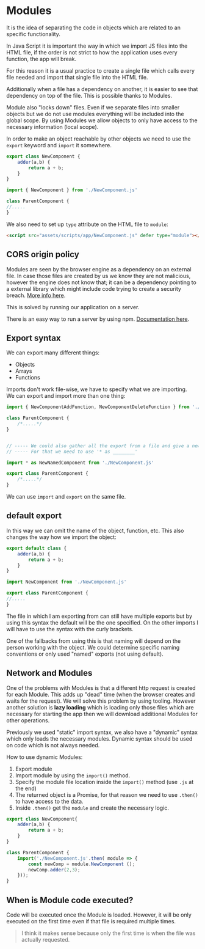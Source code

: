 # Modules

It is the idea of separating the code in objects which are related to an specific functionality.

In Java Script it is important the way in which we import JS files into the HTML file, if the order is not strict to how the application uses every function, the app will break.

For this reason it is a usual practice to create a single file which calls every file needed and import that single file into the HTML file.

Additionally when a file has a dependency on another, it is easier to see that dependency on top of the file. This is possible thanks to Modules.

Module also "locks down" files. Even if we separate files into smaller objects but we do not use modules everything will be included into the global scope. By using Modules we allow objects to only have access to the necessary information (local scope).

In order to make an object reachable by other objects we need to use the `export` keyword and `import` it somewhere.

```JavaScript
export class NewComponent {
    adder(a,b) {
        return a + b;
    }
}
```
```JavaScript
import { NewComponent } from './NewComponent.js'

class ParentComponent {
//.....
}
```

We also need to set up `type` attribute on the HTML file to `module`:

```HTML
<script src="assets/scripts/app/NewComponent.js" defer type="module"></script>
```

## CORS origin policy

Modules are seen by the browser engine as a dependency on an external file. In case those files are created by us we know they are not malicious, however the engine does not know that; it can be a dependency pointing to a external library which might include code trying to create a security breach. [More info here](https://developer.mozilla.org/en-US/docs/Web/HTTP/CORS/Errors).

This is solved by running our application on a server.

There is an easy way to run a server by using npm. [Documentation here](https://www.npmjs.com/package/serve).

## Export syntax

We can export many different things:

- Objects
- Arrays
- Functions

Imports don't work file-wise, we have to specify what we are importing.   
We can export and import more than one thing:

```JavaScript
import { NewComponentAddFunction, NewComponentDeleteFunction } from './NewComponent.js'

class ParentComponent {
    /*.....*/
}


// ----- We could also gather all the export from a file and give a new custom name.
// ----- For that we need to use '* as ________'

import * as NewNamedComponent from './NewComponent.js'

export class ParentComponent {
    /*.....*/
}
```

We can use `import` and `export` on the same file.

## default export

In this way we can omit the name of the object, function, etc. This also changes the way how we import the object:

```JavaScript
export default class {
    adder(a,b) {
        return a + b;
    }
}
```
```JavaScript
import NewComponent from './NewComponent.js'

export class ParentComponent {
//.....
}
```

The file in which I am exporting from can still have multiple exports but by using this syntax the default will be the one specified. On the other imports I will have to use the syntax with the curly brackets.

One of the fallbacks from using this is that naming will depend on the person working with the object. We could determine specific naming conventions or only used "named" exports (not using default).

## Network and Modules

One of the problems with Modules is that a different http request is created for each Module. This adds up "dead" time (when the browser creates and waits for the request). We will solve this problem by using tooling. However another solution is **lazy loading** which is loading only those files which are necessary for starting the app then we will download additional Modules for other operations. 

Previously we used "static" import syntax, we also have a "dynamic" syntax which only loads the necessary modules. Dynamic syntax should be used on code which is not always needed.

How to use dynamic Modules:

1. Export module
2. Import module by using the `import()` method.
3. Specify the module file location inside the `import()` method (use `.js` at the end)
4. The returned object is a Promise, for that reason we need to use `.then()` to have access to the data.
5. Inside `.then()` get the `module` and create the necessary logic.

```JavaScript
export class NewComponent{
    adder(a,b) {
        return a + b;
    }
}
```
```JavaScript
class ParentComponent {
    import('./NewComponent.js'.then( module => {
        const newComp = module.NewComponent ();
        newComp.adder(2,3);
    }));
}
```

## When is Module code executed?

Code will be executed once the Module is loaded. However, it will be only executed on the first time even if that file is required multiple times.

> I think it makes sense because only the first time is when the file was actually requested.

